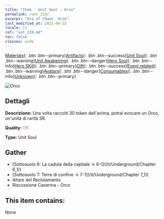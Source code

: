 ```yaml
---
title: "Item - Unit Soul - Orco"
permalink: /unt_219/
excerpt: "Era of Chaos  Orco"
last_modified_at: 2021-04-23
locale: it
ref: "unt_219.md"
toc: false
classes: wide
---
```

 [Materials](/ItemsIT/){: .btn .btn--primary}[Artifacts](/ItemsIT/Artifacts/){: .btn .btn--success}[Unit Soul](/ItemsIT/UnitSoul/){: .btn .btn--warning}[Unit Awakening](/ItemsIT/UnitAwakening/){: .btn .btn--danger}[Hero Soul](/ItemsIT/HeroSoul/){: .btn .btn--info}[Hero SKill](/ItemsIT/HeroSkill/){: .btn .btn--primary}[Gift](/ItemsIT/Gift/){: .btn .btn--success}[Event related](/ItemsIT/Events/){: .btn .btn--warning}[Avatars](/ItemsIT/Avatars/){: .btn .btn--danger}[Consumables](/ItemsIT/Consumables/){: .btn .btn--info}[Unknown](/ItemsIT/Unknown/){: .btn .btn--primary}

 ![Orco](/images/u/ti_shourentoufushou.jpg)

## Dettagli
 **Descrizione:** Una volta raccolti 30 token dell'anima, potrai evocare un Orco, un'unità di rarità SR.

 **Quality:** <span style="color: #DA70D6">OK</span>

 **Type:** Unit Soul

## Gather

*    [Sottosuolo 6: La caduta della capitale -> 6-1](/it/Underground/Chapter 6_1/) 
*    [Sottosuolo 7: Terre di confine -> 7-1](/it/Underground/Chapter 7_1/) 
*    Altare del Reclutamento 
*    Riscossione Caserma - Orco 

## This item contains:

  None

